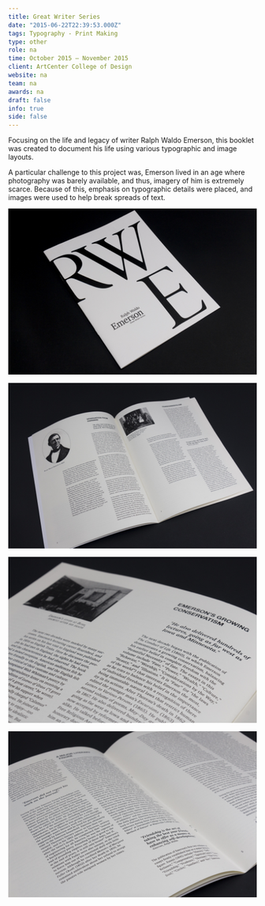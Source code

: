 ```yaml
---
title: Great Writer Series
date: "2015-06-22T22:39:53.000Z"
tags: Typography - Print Making
type: other
role: na
time: October 2015 – November 2015
client: ArtCenter College of Design
website: na
team: na
awards: na
draft: false
info: true
side: false
---
```


Focusing on the life and legacy of writer Ralph Waldo Emerson, this booklet was created to document his life using various typographic and image layouts.

A particular challenge to this project was, Emerson lived in an age where photography was barely available, and thus, imagery of him is extremely scarce. Because of this, emphasis on typographic details were placed, and images were used to help break spreads of text.

![Booklet Cover](images/cover.jpg)

![Booklet Inside Chapter 1](images/inside-ch1.jpg)

![Booklet Inside Images](images/inside-img.jpg)

![Booklet Inside Text](images/inside-text.jpg)
